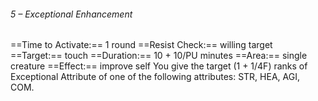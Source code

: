 ###### 5 – Exceptional Enhancement
==Time to Activate:== 1 round
==Resist Check:== willing target
==Target:== touch
==Duration:== 10 + 10/PU minutes
==Area:== single creature
==Effect:== improve self
You give the target (1 + 1/4F) ranks of Exceptional Attribute of one of the following attributes: STR, HEA, AGI, COM.
